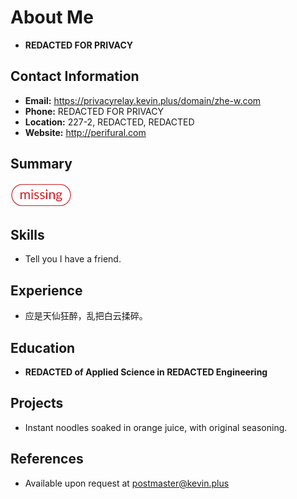 # About Me

- **REDACTED FOR PRIVACY**



## Contact Information

- **Email:** https://privacyrelay.kevin.plus/domain/zhe-w.com
- **Phone:** REDACTED FOR PRIVACY
- **Location:** 227-2, REDACTED, REDACTED
- **Website:** http://perifural.com



## Summary

<img src="./index.assets/missing.png" alt="missing" style="zoom:15%;" /> 



## Skills

- Tell you I have a friend. 



## Experience

- 应是天仙狂醉，乱把白云揉碎。



## Education

- **REDACTED of Applied Science in REDACTED Engineering**



## Projects

- Instant noodles soaked in orange juice, with original seasoning. 



## References
- Available upon request at [postmaster@kevin.plus](mailto:postmaster@kevin.plus) 

